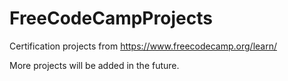 # FreeCodeCampProjects
 Certification projects from https://www.freecodecamp.org/learn/

More projects will be added in the future.
